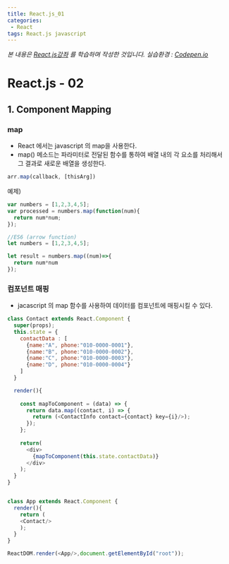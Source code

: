 ```yaml
---
title: React.js_01
categories:
 - React
tags: React.js javascript
---
```




*본 내용은 [React.js강좌](https://www.youtube.com/watch?v=x3rhCJWGFc4&index=8&list=PL9FpF_z-xR_GMujql3S_XGV2SpdfDBkeC) 를 학습하며 작성한 것입니다.*
*실습환경 : [Codepen.io](https://codepen.io/)*

# React.js - 02


## 1. Component Mapping

### map
- React 에서는 javascript 의 map을 사용한다.
- map() 메소드는 파라미터로 전달된 함수를 통하여 배열 내의 각 요소를 처리해서 그 결과로 새로운 배열을 생성한다.

```javascript
arr.map(callback, [thisArg])
```

예제)  
```javascript
var numbers = [1,2,3,4,5];
var processed = numbers.map(function(num){
  return num*num;
});

//ES6 (arrow function)
let numbers = [1,2,3,4,5];

let result = numbers.map((num)=>{
  return num*num
});
```

### 컴포넌트 매핑

- jacascript 의 map 함수를 사용하여 데이터를 컴포넌트에 매핑시킬 수 있다. 

```javascript
class Contact extends React.Component {
  super(props);
  this.state = {
    contactData : [
      {name:"A", phone:"010-0000-0001"},
      {name:"B", phone:"010-0000-0002"},
      {name:"C", phone:"010-0000-0003"},
      {name:"D", phone:"010-0000-0004"}
    ]
  }

  render(){
    
    const mapToComponent = (data) => {
      return data.map((contact, i) => {
        return (<ContactInfo contact={contact} key={i}/>);
      });
    };
    
    return(
      <div>
        {mapToComponent(this.state.contactData)}
      </div>
    );
  }
}


class App extends React.Component {
  render(){
    return (
    <Contact/>
    );
  }
}

ReactDOM.render(<App/>,document.getElementById("root"));

```


